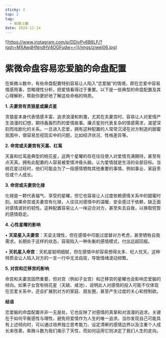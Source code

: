 ```yaml
---
sticky: 2
top: 2
tag:
  - 紫微斗數
date: 2024-12-14
---
```


![https://www.instagram.com/p/DDjvPv6B6LF/?igsh=MXAwdHNndHV4OGFudw==](/imgs/ziwei06.jpg)

# 紫微命盘容易恋爱脑的命盘配置

在紫微斗数中，有些命盘配置特别容易让人陷入“恋爱脑”的情境，即在恋爱中容易情感用事，忽略理性分析，把爱情看得过于重要。以下是一些典型的命盘配置及其心理解析，帮助你更好地了解这些命格的特质。

**1. 夫妻宫有贪狼星或廉贞星**

贪狼星本身代表情感丰富、追求浪漫和刺激，尤其在夫妻宫时，容易让人对爱情产生浪漫的幻想，期待轰轰烈烈的爱情故事。廉贞星则代表复杂的情感需求，渴望深刻而戏剧化的关系。一旦进入恋爱，拥有这种配置的人常常沉浸在对方制造的甜蜜氛围中，很容易忽视现实中的问题，比如经济状况、性格差异等。

**2. 命宫或夫妻宫有天喜、红鸾**

天喜和红鸾是典型的桃花星，这两个星曜的存在往往使人对爱情充满期待，甚至有点天真。拥有此配置的人容易被爱情冲昏头脑，认为爱情就是生活的全部目标。当桃花星过旺时，他们可能会为了一段感情牺牲其他重要的事情，例如事业、家庭责任或个人成长。

**3. 命宫或夫妻宫化禄**

化禄是一颗代表福气、享受的星曜，但它也容易让人过度依赖感情关系中的甜蜜时刻。如果命宫或夫妻宫有化禄，人往往对感情中的温暖、安全感过于依赖，缺乏面对感情波折的韧性。这种配置容易让人一味迎合对方，甚至失去自我，以换取短暂的感情稳定。

**4. 心性星曜的影响**

• **天梁星入夫妻宫**：天梁主理性，但在感情中可能过度替对方考虑，甚至牺牲自我需求。长期处于这样的状态，容易陷入一种失衡的感情模式，付出远超回报。

• **天机星入命宫**：天机星聪明细腻，但在感情中却容易想得太多、杞人忧天。这种特质会让人陷入对方的一言一行中无法自拔，导致情绪波动频繁。

**5. 对宫和迁移宫的影响**

命宫和夫妻宫固然重要，但对宫（例如子女宫）和迁移宫的星曜也会影响恋爱脑的倾向。如果子女宫有桃花星（天姚、咸池），说明此人对感情的投入可能不仅体现在恋爱关系中，还会扩展到对方的家庭、朋友圈，甚至产生过度的关心和控制欲。

**结语**

恋爱脑的命盘配置并非一无是处，它也反映了对感情的真挚和对浪漫的追求。关键在于如何平衡感性与理性，避免将爱情作为人生的唯一追求。当你发现自己可能具有上述倾向时，可以通过培养独立思考能力、设定清晰的感情边界以及注重个人成长来改善。紫微斗数为我们揭示了天性，而如何运用它则决定了我们人生的走向。
